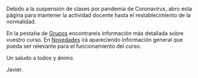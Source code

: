 Debido a la suspensión de clases por pandemia de Coronavirus, abro esta página para mantener la actividad docente hasta el restablecimiento de la normalidad.

En la pestaña de [Grupos](http://javieriesch.github.io/about) encontrareis información más detallada sobre vuestro curso. En [Novedades](http://javieriesch.github.io/blog) irá apareciendo información general que pueda ser relevante para el funcionamiento del curso.

Un saludo a todos y ánimo.

Javier.

